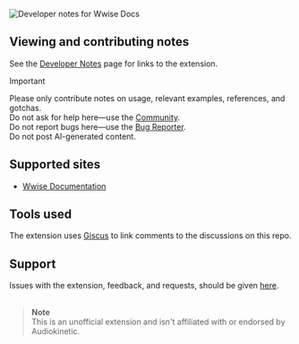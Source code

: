 ![Developer notes for Wwise Docs](https://user-images.githubusercontent.com/21963717/196835384-fba7aad6-9e0e-45b7-a520-cb3fd06b6d0e.png)


## Viewing and contributing notes
See the [Developer Notes](https://github.com/Developer-Notes-Extension) page for links to the extension.
 
> [!IMPORTANT] 
> Please only contribute notes on usage, relevant examples, references, and gotchas.  
> Do not ask for help here—use the [Community](https://www.audiokinetic.com/en/community/).  
> Do not report bugs here—use the [Bug Reporter](https://www.audiokinetic.com/library/edge/?source=InstallGuide&id=reporting_bugs).  
> Do not post AI-generated content.

## Supported sites
- [Wwise Documentation](https://www.audiokinetic.com/library/)

## Tools used
The extension uses [Giscus](https://github.com/giscus/giscus) to link comments to the discussions on this repo.

## Support
Issues with the extension, feedback, and requests, should be given [here](https://github.com/orgs/Developer-Notes-Extension/discussions).
<br><br>

> **Note**  
> This is an unofficial extension and isn't affiliated with or endorsed by Audiokinetic.

